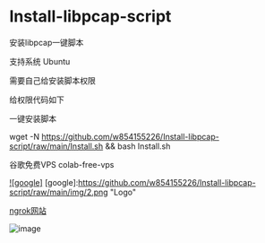 # Install-libpcap-script

安装libpcap一键脚本

支持系统 Ubuntu

需要自己给安装脚本权限

给权限代码如下

一键安装脚本

wget -N https://github.com/w854155226/Install-libpcap-script/raw/main/Install.sh && bash Install.sh

谷歌免费VPS colab-free-vps  

[![google]](https://colab.research.google.com/github/gokulapap/colab-free-vps/blob/main/colab_free_vps.ipynb#scrollTo=uC-OXOiq8koc)
[google]:https://github.com/w854155226/Install-libpcap-script/raw/main/img/2.png "Logo" 

[ngrok网站](https://ngrok.com/)

![image](https://github.com/w854155226/Install-libpcap-script/raw/main/img/1.png)

